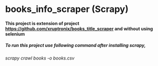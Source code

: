 # books_info_scraper (Scrapy)

#### This project is extension of project https://github.com/xruptronix/books_title_scraper and without using selenium

##### To run this project use following command after installing scrapy,

###### scrapy crawl books -o books.csv
